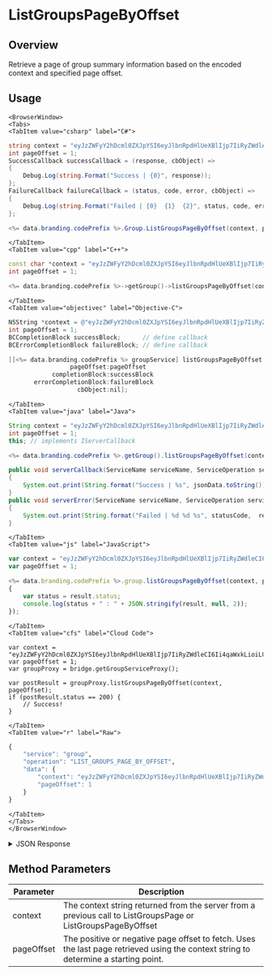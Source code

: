 # ListGroupsPageByOffset
## Overview
Retrieve a page of group summary information based on the encoded context and specified page offset.

<PartialServop service_name="group" operation_name="LIST_GROUPS_PAGE_BY_OFFSET" />

## Usage

```mdx-code-block
<BrowserWindow>
<Tabs>
<TabItem value="csharp" label="C#">
```

```csharp
string context = "eyJzZWFyY2hDcml0ZXJpYSI6eyJlbnRpdHlUeXBlIjp7IiRyZWdleCI6Ii4qaWxkLioiLCIkb3B0";
int pageOffset = 1;
SuccessCallback successCallback = (response, cbObject) =>
{
    Debug.Log(string.Format("Success | {0}", response));
};
FailureCallback failureCallback = (status, code, error, cbObject) =>
{
    Debug.Log(string.Format("Failed | {0}  {1}  {2}", status, code, error));
};

<%= data.branding.codePrefix %>.Group.ListGroupsPageByOffset(context, pageOffset, successCallback, failureCallback);
```

```mdx-code-block
</TabItem>
<TabItem value="cpp" label="C++">
```

```cpp
const char *context = "eyJzZWFyY2hDcml0ZXJpYSI6eyJlbnRpdHlUeXBlIjp7IiRyZWdleCI6Ii4qaWxkLioiLCIkb3B0";
int pageOffset = 1;

<%= data.branding.codePrefix %>->getGroup()->listGroupsPageByOffset(context, pageOffset, this);
```

```mdx-code-block
</TabItem>
<TabItem value="objectivec" label="Objective-C">
```

```objectivec
NSString *context = @"eyJzZWFyY2hDcml0ZXJpYSI6eyJlbnRpdHlUeXBlIjp7IiRyZWdleCI6Ii4qaWxkLioiLCIkb3B0";
int pageOffset = 1;
BCCompletionBlock successBlock;      // define callback
BCErrorCompletionBlock failureBlock; // define callback

[[<%= data.branding.codePrefix %> groupService] listGroupsPageByOffset:context
                 pageOffset:pageOffset
            completionBlock:successBlock
       errorCompletionBlock:failureBlock
                   cbObject:nil];
```

```mdx-code-block
</TabItem>
<TabItem value="java" label="Java">
```

```java
String context = "eyJzZWFyY2hDcml0ZXJpYSI6eyJlbnRpdHlUeXBlIjp7IiRyZWdleCI6Ii4qaWxkLioiLCIkb3B0";
int pageOffset = 1;
this; // implements IServerCallback

<%= data.branding.codePrefix %>.getGroup().listGroupsPageByOffset(context, pageOffset, this);

public void serverCallback(ServiceName serviceName, ServiceOperation serviceOperation, JSONObject jsonData)
{
    System.out.print(String.format("Success | %s", jsonData.toString()));
}
public void serverError(ServiceName serviceName, ServiceOperation serviceOperation, int statusCode, int reasonCode, String jsonError)
{
    System.out.print(String.format("Failed | %d %d %s", statusCode,  reasonCode, jsonError.toString()));
}
```

```mdx-code-block
</TabItem>
<TabItem value="js" label="JavaScript">
```

```javascript
var context = "eyJzZWFyY2hDcml0ZXJpYSI6eyJlbnRpdHlUeXBlIjp7IiRyZWdleCI6Ii4qaWxkLioiLCIkb3B0";
var pageOffset = 1;

<%= data.branding.codePrefix %>.group.listGroupsPageByOffset(context, pageOffset, result =>
{
	var status = result.status;
	console.log(status + " : " + JSON.stringify(result, null, 2));
});
```

```mdx-code-block
</TabItem>
<TabItem value="cfs" label="Cloud Code">
```

```cfscript
var context = "eyJzZWFyY2hDcml0ZXJpYSI6eyJlbnRpdHlUeXBlIjp7IiRyZWdleCI6Ii4qaWxkLioiLCIkb3B0";
var pageOffset = 1;
var groupProxy = bridge.getGroupServiceProxy();

var postResult = groupProxy.listGroupsPageByOffset(context, pageOffset);
if (postResult.status == 200) {
    // Success!
}
```

```mdx-code-block
</TabItem>
<TabItem value="r" label="Raw">
```

```r
{
	"service": "group",
	"operation": "LIST_GROUPS_PAGE_BY_OFFSET",
	"data": {
		"context": "eyJzZWFyY2hDcml0ZXJpYSI6eyJlbnRpdHlUeXBlIjp7IiRyZWdleCI6Ii4qaWxkLioiLCIkb3B0",
		"pageOffset": 1
	}
}
```

```mdx-code-block
</TabItem>
</Tabs>
</BrowserWindow>
```

<details>
<summary>JSON Response</summary>

```json
{
    "status": 200,
    "data": {
        "results": {
            "moreBefore": true,
            "count": 2,
            "items": [
                {
                    "groupType": "test",
                    "groupId": "1d1abb61-8825-4374-a52a-d8186f336775",
                    "isOpenGroup": false,
                    "requestingPendingMemberCount": 0,
                    "invitedPendingMemberCount": 0,
                    "ownerId": "29696ee1-82f6-4d6e-86de-b68c3a5c347e",
                    "name": "test",
                    "memberCount": 1
                }
            ],
            "page": 2,
            "moreAfter": false
        },
        "context": "eyJzZWFyY2hDcml0ZXJpYSI6eyJncm91cFR5cGUiOiJ0ZXN0IiwiZ2FtZUlk"
    }
}
```
</details>

## Method Parameters
Parameter | Description
--------- | -----------
context | The context string returned from the server from a previous call to ListGroupsPage or ListGroupsPageByOffset
pageOffset | The positive or negative page offset to fetch. Uses the last page retrieved using the context string to determine a starting point.


